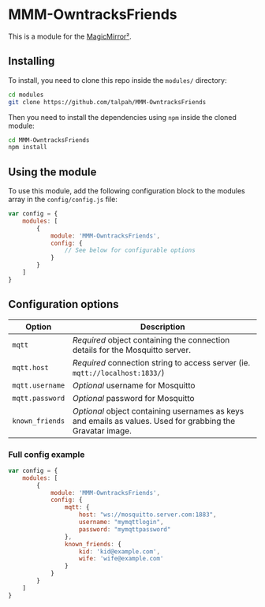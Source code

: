 # MMM-OwntracksFriends

This is a module for the [MagicMirror²](https://github.com/MichMich/MagicMirror/).

## Installing

To install, you need to clone this repo inside the `modules/` directory:
```bash
cd modules
git clone https://github.com/talpah/MMM-OwntracksFriends
```
Then you need to install the dependencies using `npm` inside the cloned module:
```bash
cd MMM-OwntracksFriends
npm install
```

## Using the module

To use this module, add the following configuration block to the modules array in the `config/config.js` file:
```js
var config = {
    modules: [
        {
            module: 'MMM-OwntracksFriends',
            config: {
                // See below for configurable options
            }
        }
    ]
}
```

## Configuration options

| Option           | Description
|----------------- |-----------
| `mqtt`           | *Required* object containing the connection details for the Mosquitto server.
| `mqtt.host`      | *Required* connection string to access server (ie. ```mqtt://localhost:1833/```)
| `mqtt.username`  | *Optional* username for Mosquitto
| `mqtt.password`  | *Optional* password for Mosquitto
| `known_friends`  | *Optional* object containing usernames as keys and emails as values. Used for grabbing the Gravatar image.

### Full config example

```js
var config = {
    modules: [
        {
            module: 'MMM-OwntracksFriends',
            config: {
                mqtt: {
                    host: "ws://mosquitto.server.com:1883",
                    username: "mymqttlogin",
                    password: "mymqttpassword"
                },
                known_friends: {
                    kid: 'kid@example.com',
                    wife: 'wife@example.com'
                }
            }
        }
    ]
}
```
